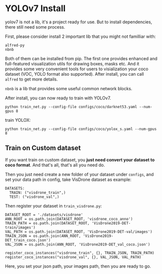 # YOLOv7 Install

yolov7 is not a lib, it's a project ready for use. But to install dependencies, there still need some process. 

First, please consider install 2 important lib that you might not familliar with:

```
alfred-py
nbnb
```

Both of them can be installed from pip. The first one provides enhanced and full-featured visualization utils for drawing boxes, masks etc. And it provides some very convenient tools for users to visialization your coco dataset (VOC, YOLO format also supported). After install, you can call `alfred` to get more details.

`nbnb` is a lib that provides some useful common network blocks.

After install, you can now ready to train with YOLOv7.

```
python train_net.py --config-file configs/coco/darknet53.yaml --num-gpus 8
```

train YOLOX:

```
python train_net.py --config-file configs/coco/yolox_s.yaml --num-gpus 8
```

## Train on Custom dataset

If you want train on custom dataset, you **just need convert your dataset to coco format**. And that's all, that's all you need do.

Then you just need create a new folder of your dataset under `configs`, and set your data path in config, take VisDrone dataset as example:

```
DATASETS:
  TRAIN: ("visdrone_train",)
  TEST: ("visdrone_val",)
```

Then register your dataset in `train_visdrone.py`:

```
DATASET_ROOT = './datasets/visdrone'
ANN_ROOT = os.path.join(DATASET_ROOT, 'visdrone_coco_anno')
TRAIN_PATH = os.path.join(DATASET_ROOT, 'VisDrone2019-DET-train/images')
VAL_PATH = os.path.join(DATASET_ROOT, 'VisDrone2019-DET-val/images')
TRAIN_JSON = os.path.join(ANN_ROOT, 'VisDrone2019-DET_train_coco.json')
VAL_JSON = os.path.join(ANN_ROOT, 'VisDrone2019-DET_val_coco.json')

register_coco_instances("visdrone_train", {}, TRAIN_JSON, TRAIN_PATH)
register_coco_instances("visdrone_val", {}, VAL_JSON, VAL_PATH)
```

Here, you set your json path, your images path, then you are ready to go.

